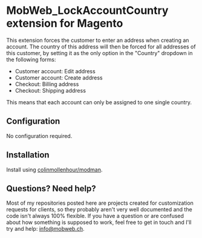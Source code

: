 # MobWeb_LockAccountCountry extension for Magento

This extension forces the customer to enter an address when creating an account. The country of this address will then be forced for all addresses of this customer, by setting it as the only option in the "Country" dropdown in the following forms:

- Customer account: Edit address
- Customer account: Create address
- Checkout: Billing address
- Checkout: Shipping address

This means that each account can only be assigned to one single country.

## Configuration

No configuration required.

## Installation

Install using [colinmollenhour/modman](https://github.com/colinmollenhour/modman/).

## Questions? Need help?

Most of my repositories posted here are projects created for customization requests for clients, so they probably aren't very well documented and the code isn't always 100% flexible. If you have a question or are confused about how something is supposed to work, feel free to get in touch and I'll try and help: [info@mobweb.ch](mailto:info@mobweb.ch).